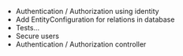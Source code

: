 - Authentication / Authorization using identity
- Add EntityConfiguration for relations in database
- Tests... 
- Secure users 
- Authentication / Authorization controller

